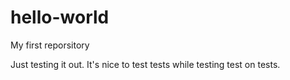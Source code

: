 # hello-world
My first reporsitory

Just testing it out. It's nice to test tests while testing test on tests.
